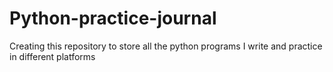 # Python-practice-journal
Creating this repository to store all the python programs I write and practice in different platforms
